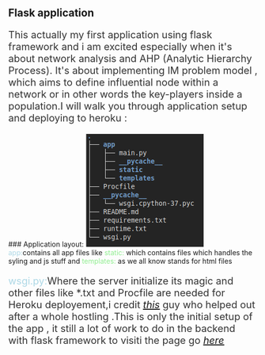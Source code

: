 ## Flask application 
<p>This actually my first application using flask framework and i am excited  especially when it's about network analysis and AHP  (Analytic Hierarchy Process). It's about implementing  IM problem model , which aims to define influential node within a network or in other words the key-players inside a population.I will walk you through application setup and deploying to heroku : 
</p>
### Application layout:
<img src="Screenshot from 2020-06-29 00-24-28.png"><br>
<span>app:</span>contains all app files like <span id=subsp>static:</span> which contains files which handles the syling and js stuff and <span id=subsp>templates:</span> as we all know stands for html files 

<span>wsgi.py:</span>Where the server initialize its magic and other files like *.txt and Procfile are needed for Heroku deployement,i credit [<u>_this_</u>](https://kaushalvivek.github.io/2020-3-30-heroku-flask/) guy who helped out after a whole hostling .This is only the initial setup of the app , it still a lot of work to do in the backend with flask framework to visiti the page go [<u>_here_</u>](https://blooming-brook-40718.herokuapp.com/)
<style>
    p {
        color:#333333;
        font-size:15pt;
        font-family:url('https://fonts.google.com/specimen/Kreon');
    }
    span{
        color:lightblue;
    }
    #subsp{
        color:lightgreen;
    }
</style>
